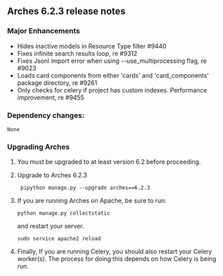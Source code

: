 Arches 6.2.3 release notes
------------------------
### Major Enhancements

- Hides inactive models in Resource Type filter #9440 
- Fixes infinite search results loop, re #9312 
- Fixes Jsonl import error when using --use_multiprocessing flag, re #9023 
- Loads card components from either 'cards' and 'card_components' package directory, re #9261 
- Only checks for celery if project has custom indexes. Performance improvement, re #9455


### Dependency changes:
```
None
```


### Upgrading Arches
1. You must be upgraded to at least version 6.2 before proceeding.

2. Upgrade to Arches 6.2.3

        pipython manage.py --upgrade arches==6.2.3

3. If you are running Arches on Apache, be sure to run:

    ```
    python manage.py collectstatic
    ```
    and restart your server.
    ```
    sudo service apache2 reload
    ```

4. Finally, If you are running Celery, you should also restart your Celery worker(s). The process for doing this depends on how Celery is being run.
